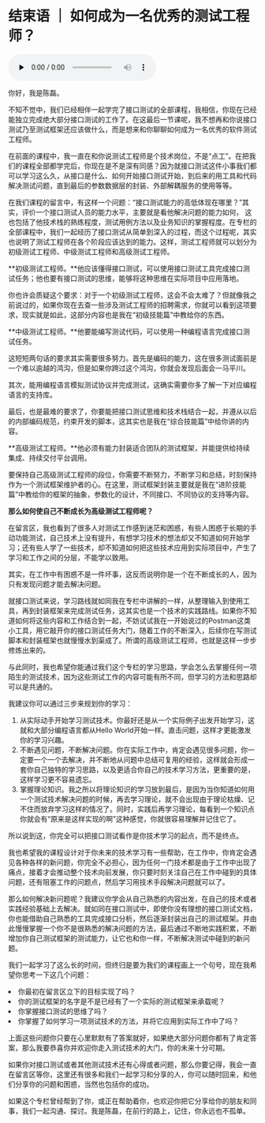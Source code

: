 # 结束语 ｜ 如何成为一名优秀的测试工程师？

<audio id="audio" title="结束语 ｜ 如何成为一名优秀的测试工程师？" controls="" preload="none"><source id="mp3" src="https://static001.geekbang.org/resource/audio/94/17/94f4f5bc0fccdb66f6d1e2cb0fd86717.mp3"></audio>

你好，我是陈磊。

不知不觉中，我们已经相伴一起学完了接口测试的全部课程，我相信，你现在已经能独立完成绝大部分接口测试的工作了。在这最后一节课呢，我不想再和你说接口测试乃至测试框架还应该做什么，而是想来和你聊聊如何成为一名优秀的软件测试工程师。

在前面的课程中，我一直在和你说测试工程师是个技术岗位，不是“点工”。在把我们的课程全部都学完后，你现在是不是深有同感？因为就接口测试这件小事我们都可以学习这么久，从接口是什么、如何开始接口测试开始，到后来的用工具和代码解决测试问题，直到最后的参数数据层的封装、外部解耦服务的使用等等。

在我们课程的留言中，有这样一个问题：“接口测试能力的高低体现在哪里？”其实，评价一个接口测试人员的能力水平，主要就是看他解决问题的能力如何， 这也包括了他技术栈的熟练程度，测试用例方法以及业务知识的掌握程度。在专栏的全部课程中，我们一起经历了接口测试从简单到深入的过程，而这个过程呢，其实也说明了测试工程师在各个阶段应该达到的能力。这样，测试工程师就可以划分为初级测试工程师、中级测试工程师和高级测试工程师。

**初级测试工程师。**他应该懂得接口测试，可以使用接口测试工具完成接口测试任务；他也要有接口测试的思维，能够将这种思维在实际项目中应用落地。

你也许会质疑这个要求：对于一个初级测试工程师，这会不会太难了？但就像我之前说过的，如果你现在去查一些涉及测试工程师的招聘需求，你就可以看到这项要求，现实就是如此，这部分内容也是我在“初级技能篇”中教给你的东西。

**中级测试工程师。**他要能编写测试代码，可以使用一种编程语言完成接口测试任务。

这短短两句话的要求其实需要很多努力。首先是编码的能力，这在很多测试面前是一个难以逾越的鸿沟，但是如果你跨过这个鸿沟，你就会发现后面会一马平川。

其次，能用编程语言模拟测试协议并完成测试，这确实需要你多了解一下对应编程语言的支持库。

最后，也是最难的要求了，你要能把接口测试思维和技术栈结合一起，并遵从以后的内部编码规范，约束开发的脚本，这其实也是我在“综合技能篇”中给你讲的内容。

**高级测试工程师。**他必须有能力封装适合团队的测试框架，并能提供给持续集成、持续交付平台调用。

要保持自己高级测试工程师的段位，你需要不断努力，不断学习和总结，时刻保持作为一个测试框架维护者的心。在这里，测试框架封装主要就是我在“进阶技能篇”中教给你的框架的抽象，参数化的设计，不同接口、不同协议的支持等内容。

**那么如何使自己不断成长为高级测试工程师呢？**

在留言区，我也看到了很多人对测试工作感到迷茫和困惑，有些人困惑于长期的手动功能测试，自己技术上没有提升，有想学习技术的想法却又不知道如何开始学习；还有些人学了一些技术，却不知道如何把这些技术应用到实际项目中，产生了学习和工作之间的分层，不能学以致用。

其实，在工作中有困惑不是一件坏事，这反而说明你是一个在不断成长的人，因为只有发现问题才能去解决问题。

就接口测试来说，学习路线就如同我在专栏中讲解的一样，从整理输入到使用工具，再到封装框架来完成测试任务，这其实也是一个技术的实践路线。如果你不知道如何将这些内容和工作结合到一起，不妨试试我在一开始说过的Postman这类小工具，用它敲开你的接口测试任务大门，随着工作的不断深入，后续你在写测试脚本和封装框架也就慢慢水到渠成了。所谓的高级测试工程师，也就是这样一步步修炼出来的。

与此同时，我也希望你能通过我们这个专栏的学习思路，学会怎么去掌握任何一项陌生的测试技术，因为这些测试工作的内容可能有所不同，但学习的方法和思路却可以是共通的。

我建议你可以通过三步来规划你的学习：

1. 从实际动手开始学习测试技术。你最好还是从一个实际例子出发开始学习，这就和大部分编程语言都从Hello World开始一样。直击问题，这样才更能激发你的学习兴趣。
1. 不断遇见问题，不断解决问题。你在实际工作中，肯定会遇见很多问题，你一定要一个一个去解决，并不断地从问题中总结可复用的经验，这样就会形成一套你自己独特的学习思路，以及更适合你自己的技术学习方法，更重要的是，这样学习更不容易遗忘。
1. 掌握理论知识。我之所以将理论知识的学习放到最后，是因为当你知道如何用一个测试技术解决问题的时候，再去学习理论，就不会出现由于理论枯燥、记不住而放弃学习这样的情况了。同时，实践后再学习理论，每看到一个知识点你就会有“原来是这样实现的啊”这种感觉，你就很容易理解并记住它了。

所以说到这，你完全可以把接口测试看作是你技术学习的起点，而不是终点。

我也希望我的课程设计对于你未来的技术学习有一些帮助，在工作中，你肯定会遇见各种各样的新问题，你完全不必担心，因为任何一门技术都是由于工作中出现了痛点，接着才会推动整个技术向前发展，你只要时刻关注自己在工作中碰到的具体问题，还有阻塞工作的问题点，然后学习用技术手段解决问题就可以了。

那么如何解决新问题呢？我建议你学会从自己熟悉的内容出发，在自己的技术或者实践经验基础上去解决。就如同在接口测试中，即使你没有理想的接口测试文档，你也能借助自己熟悉的工具完成接口分析，然后逐渐封装出自己的测试框架。并由此慢慢掌握一个你不是很熟悉的解决问题的方法，最后通过不断地实践积累，不断增加你自己测试框架的测试能力，让它也和你一样，不断解决测试中碰到的新问题。

我们一起学习了这么长的时间，但终归是要为我们的课程画上一个句号，现在我希望你思考一下这几个问题：

<li>
你最初在留言区立下的目标实现了吗？
</li>
<li>
你的测试框架的名字是不是已经有了一个实际的测试框架来承载呢？
</li>
<li>
你掌握接口测试的思维了吗？
</li>
<li>
你掌握了如何学习一项测试技术的方法，并将它应用到实际工作中了吗？
</li>

上面这些问题你只要在心里默默有了答案就好，如果绝大部分问题你都有了肯定答案，那么我要恭喜你并欢迎你走入测试技术的大门，你的未来十分可期。

如果你对接口测试或者其他测试技术还有心得或者问题，那么你要记得，我会一直在留言区等你，这里还有很多和我们一起学习和分享的人，你可以随时回来，和他们分享你的问题和困惑，当然也包括你的成功。

如果这个专栏曾经帮到了你，或正在帮助着你，也欢迎你把它分享给你的朋友和同事，我们一起沟通、探讨。我是陈磊，在前行的路上，记住，你永远也不孤单。
